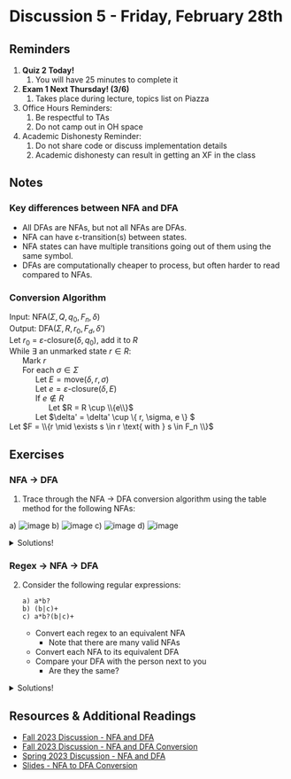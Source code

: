 # Discussion 5 - Friday, February 28th

## Reminders
1. **Quiz 2 Today!**
   1. You will have 25 minutes to complete it
1. **Exam 1 Next Thursday! (3/6)**
   1. Takes place during lecture, topics list on Piazza
3. Office Hours Reminders:
   1. Be respectful to TAs
   2. Do not camp out in OH space
1. Academic Dishonesty Reminder:
   1. Do not share code or discuss implementation details
   2. Academic dishonesty can result in getting an XF in the class

## Notes

### Key differences between NFA and DFA

- All DFAs are NFAs, but not all NFAs are DFAs.
- NFA can have ε-transition(s) between states.
- NFA states can have multiple transitions going out of them using the same symbol.
- DFAs are computationally cheaper to process, but often harder to read compared to NFAs.

### Conversion Algorithm

Input: $\text{NFA}(\Sigma, Q, q_0, F_n, \delta)$ \
Output: $\text{DFA}(\Sigma, R, r_0, F_d, \delta')$ \
Let $r_0$ = $\varepsilon\text{-closure}(\delta, q_0)$, add it to $R$\
While $\exists$ an unmarked state $r \in R$:\
&nbsp;&nbsp;&nbsp;&nbsp;&nbsp;&nbsp;Mark $r$\
&nbsp;&nbsp;&nbsp;&nbsp;&nbsp;&nbsp;For each $\sigma \in \Sigma$\
&nbsp;&nbsp;&nbsp;&nbsp;&nbsp;&nbsp;&nbsp;&nbsp;&nbsp;&nbsp;&nbsp;&nbsp;Let $E = \text{move}(\delta, r, \sigma)$\
&nbsp;&nbsp;&nbsp;&nbsp;&nbsp;&nbsp;&nbsp;&nbsp;&nbsp;&nbsp;&nbsp;&nbsp;Let $e = \varepsilon\text{-closure}(\delta, E)$\
&nbsp;&nbsp;&nbsp;&nbsp;&nbsp;&nbsp;&nbsp;&nbsp;&nbsp;&nbsp;&nbsp;&nbsp;If $e \notin R$\
&nbsp;&nbsp;&nbsp;&nbsp;&nbsp;&nbsp;&nbsp;&nbsp;&nbsp;&nbsp;&nbsp;&nbsp;&nbsp;&nbsp;&nbsp;&nbsp;&nbsp;&nbsp;Let $R = R \cup \\{e\\}$\
&nbsp;&nbsp;&nbsp;&nbsp;&nbsp;&nbsp;&nbsp;&nbsp;&nbsp;&nbsp;&nbsp;&nbsp;Let $\delta' = \delta' \cup \\{ r, \sigma, e \\} $\
Let $F = \\{r \mid \exists s \in r \text{ with } s \in F_n \\}$

## Exercises

### NFA -> DFA

1. Trace through the NFA -> DFA conversion algorithm using the table method for the following NFAs:

a) ![image](https://hackmd.io/_uploads/Bke1Ucw9yl.png)
b) ![image](https://hackmd.io/_uploads/ryMxLqPqye.png)
c) ![image](https://hackmd.io/_uploads/HJMbI9D5Je.png)
d) ![image](https://hackmd.io/_uploads/H1cZ8qP5kg.png)

<details>
  <summary>Solutions!</summary>

a) ![image](https://hackmd.io/_uploads/rkow89P9yl.png)
b) ![image](https://hackmd.io/_uploads/By3sIqwqkx.png)
c) ![image](https://hackmd.io/_uploads/BkB389vqJx.png)
d) ![image](https://hackmd.io/_uploads/HyQbPqP91x.png)
    
</details>

### Regex -> NFA -> DFA

2. Consider the following regular expressions:

   ```re
   a) a*b?
   b) (b|c)+
   c) a*b?(b|c)+
   ```

   - Convert each regex to an equivalent NFA
     - Note that there are many valid NFAs
   - Convert each NFA to its equivalent DFA
   - Compare your DFA with the person next to you
     - Are they the same?

<details>
  <summary>Solutions!</summary>

a) ![image](https://hackmd.io/_uploads/HykXPqvqye.png)
b) ![image](https://hackmd.io/_uploads/H1CXPqvcke.png)
c) ![image](https://hackmd.io/_uploads/B1sNDqwq1g.png)
    
</details>

## Resources & Additional Readings

- [Fall 2023 Discussion - NFA and DFA](https://github.com/cmsc330fall23/cmsc330fall23/tree/main/discussions/d3_nfa_dfa)
- [Fall 2023 Discussion - NFA and DFA Conversion](https://github.com/cmsc330fall23/cmsc330fall23/tree/main/discussions/d4_nfa_dfa_conversion)
- [Spring 2023 Discussion - NFA and DFA](https://github.com/cmsc330-umd/spring23/tree/main/discussions/d6_nfa_dfa)
- [Slides - NFA to DFA Conversion](https://bakalian.cs.umd.edu/assets/slides/14-automata3.pdf)
